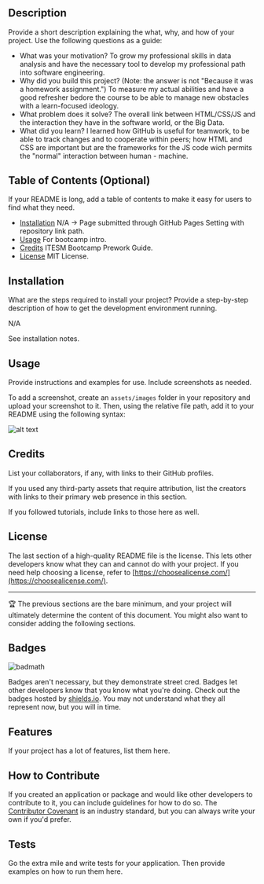 # <Your-Project-Title>

## Description

Provide a short description explaining the what, why, and how of your project. Use the following questions as a guide:

- What was your motivation?
To grow my professional skills in data analysis and have the necessary tool to develop my professional path into software engineering.
- Why did you build this project? (Note: the answer is not "Because it was a homework assignment.")
To measure my actual abilities and have a good refresher bedore the course to be able to manage new obstacles with a learn-focused ideology.
- What problem does it solve?
The overall link between HTML/CSS/JS and the interaction they have in the software world, or the Big Data.
- What did you learn?
I learned how GitHub is useful for teamwork, to be able to track changes and to cooperate within peers; how HTML and CSS are important but are the frameworks for the JS code wich permits the "normal" interaction between human - machine.

## Table of Contents (Optional)

If your README is long, add a table of contents to make it easy for users to find what they need.

- [Installation](#installation)
N/A -> Page submitted through GitHub Pages Setting with repository link path.
- [Usage](#usage)
For bootcamp intro.
- [Credits](#credits)
ITESM Bootcamp Prework Guide.
- [License](#license)
MIT License.

## Installation

What are the steps required to install your project? Provide a step-by-step description of how to get the development environment running.

N/A

See installation notes.

## Usage

Provide instructions and examples for use. Include screenshots as needed.

To add a screenshot, create an `assets/images` folder in your repository and upload your screenshot to it. Then, using the relative file path, add it to your README using the following syntax:

![alt text](assets/images/screenshot.png)

## Credits

List your collaborators, if any, with links to their GitHub profiles.

If you used any third-party assets that require attribution, list the creators with links to their primary web presence in this section.

If you followed tutorials, include links to those here as well.

## License

The last section of a high-quality README file is the license. This lets other developers know what they can and cannot do with your project. If you need help choosing a license, refer to [https://choosealicense.com/](https://choosealicense.com/).

---

🏆 The previous sections are the bare minimum, and your project will ultimately determine the content of this document. You might also want to consider adding the following sections.

## Badges

![badmath](https://img.shields.io/github/languages/top/nielsenjared/badmath)

Badges aren't necessary, but they demonstrate street cred. Badges let other developers know that you know what you're doing. Check out the badges hosted by [shields.io](https://shields.io/). You may not understand what they all represent now, but you will in time.

## Features

If your project has a lot of features, list them here.

## How to Contribute

If you created an application or package and would like other developers to contribute to it, you can include guidelines for how to do so. The [Contributor Covenant](https://www.contributor-covenant.org/) is an industry standard, but you can always write your own if you'd prefer.

## Tests

Go the extra mile and write tests for your application. Then provide examples on how to run them here.